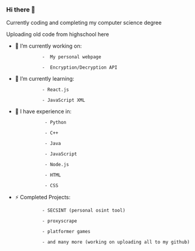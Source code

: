 ### Hi there 👋

Currently coding and completing my computer science degree

Uploading old code from highschool here

- 🔭 I’m currently working on:
  
                -  My personal webpage
  
                -  Encryption/Decryption API
  
- 🌱 I’m currently learning:
  
                - React.js
  
                - JavaScript XML

- 👀 I have experience in:
  
                 - Python

                 - C++

                 - Java

                 - JavaScript

                 - Node.js

                 - HTML

                 - CSS
  
- ⚡ Completed Projects:
  
                - SECSINT (personal osint tool)
  
                - proxyscrape
  
                - platformer games
  
                - and many more (working on uploading all to my github)
